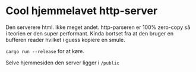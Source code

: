 # Cool hjemmelavet http-server
Den serverere html. Ikke meget andet. http-parseren er 100% zero-copy så i teorien er den super performant. Kinda bortset fra at den bruger en bufferen reader hvilket i guess kopiere en smule.

`cargo run --release` for at køre.

Selve hjemmesiden den server ligger i `/public`